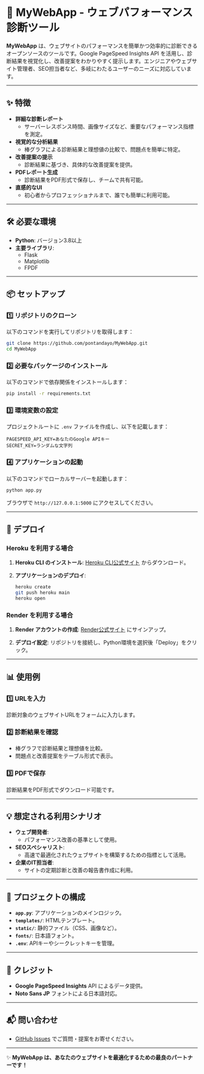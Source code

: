 # 🌟 MyWebApp - ウェブパフォーマンス診断ツール

**MyWebApp** は、ウェブサイトのパフォーマンスを簡単かつ効率的に診断できるオープンソースのツールです。Google PageSpeed Insights API を活用し、診断結果を視覚化し、改善提案をわかりやすく提示します。エンジニアやウェブサイト管理者、SEO担当者など、多岐にわたるユーザーのニーズに対応しています。

---

## ✨ 特徴

- **詳細な診断レポート**
  - サーバーレスポンス時間、画像サイズなど、重要なパフォーマンス指標を測定。
- **視覚的な分析結果**
  - 棒グラフによる診断結果と理想値の比較で、問題点を簡単に特定。
- **改善提案の提示**
  - 診断結果に基づき、具体的な改善提案を提供。
- **PDFレポート生成**
  - 診断結果をPDF形式で保存し、チームで共有可能。
- **直感的なUI**
  - 初心者からプロフェッショナルまで、誰でも簡単に利用可能。

---

## 🛠 必要な環境

- **Python**: バージョン3.8以上
- **主要ライブラリ**:
  - Flask
  - Matplotlib
  - FPDF

---

## 📦 セットアップ

### 1️⃣ リポジトリのクローン
以下のコマンドを実行してリポジトリを取得します：
```bash
git clone https://github.com/pontandayo/MyWebApp.git
cd MyWebApp
```

### 2️⃣ 必要なパッケージのインストール
以下のコマンドで依存関係をインストールします：
```bash
pip install -r requirements.txt
```

### 3️⃣ 環境変数の設定
プロジェクトルートに `.env` ファイルを作成し、以下を記載します：
```env
PAGESPEED_API_KEY=あなたのGoogle APIキー
SECRET_KEY=ランダムな文字列
```

### 4️⃣ アプリケーションの起動
以下のコマンドでローカルサーバーを起動します：
```bash
python app.py
```

ブラウザで `http://127.0.0.1:5000` にアクセスしてください。

---

## 🚀 デプロイ

### Heroku を利用する場合

1. **Heroku CLI のインストール**:
   [Heroku CLI公式サイト](https://devcenter.heroku.com/articles/heroku-cli) からダウンロード。

2. **アプリケーションのデプロイ**:
   ```bash
   heroku create
   git push heroku main
   heroku open
   ```

### Render を利用する場合

1. **Render アカウントの作成**:
   [Render公式サイト](https://render.com/) にサインアップ。

2. **デプロイ設定**:
   リポジトリを接続し、Python環境を選択後「Deploy」をクリック。

---

## 📊 使用例

### 1️⃣ URLを入力
診断対象のウェブサイトURLをフォームに入力します。

### 2️⃣ 診断結果を確認
- 棒グラフで診断結果と理想値を比較。
- 問題点と改善提案をテーブル形式で表示。

### 3️⃣ PDFで保存
診断結果をPDF形式でダウンロード可能です。

---

## 💡 想定される利用シナリオ

- **ウェブ開発者**:
  - パフォーマンス改善の基準として使用。
- **SEOスペシャリスト**:
  - 高速で最適化されたウェブサイトを構築するための指標として活用。
- **企業のIT担当者**:
  - サイトの定期診断と改善の報告書作成に利用。

---

## 🎨 プロジェクトの構成

- **`app.py`**: アプリケーションのメインロジック。
- **`templates/`**: HTMLテンプレート。
- **`static/`**: 静的ファイル（CSS、画像など）。
- **`fonts/`**: 日本語フォント。
- **`.env`**: APIキーやシークレットキーを管理。

---

## 🤝 クレジット

- **Google PageSpeed Insights** API によるデータ提供。
- **Noto Sans JP** フォントによる日本語対応。

---

## 📬 問い合わせ

- [GitHub Issues](https://github.com/pontandayo/MyWebApp/issues) でご質問・提案をお寄せください。

---

✨ **MyWebApp は、あなたのウェブサイトを最適化するための最良のパートナーです！**
